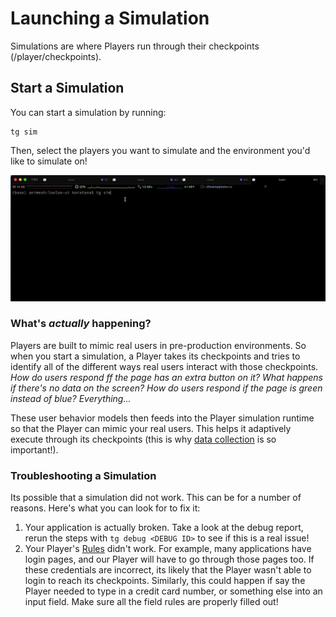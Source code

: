 # Launching a Simulation

Simulations are where Players run through their checkpoints (/player/checkpoints).

## Start a Simulation
You can start a simulation by running:
```
tg sim
```
Then, select the players you want to simulate and the environment you'd like to simulate on! 

![tg sim](/img/gif/sim.gif)

### What's *actually* happening?
Players are built to mimic real users in pre-production environments. So when you start a simulation, a Player takes its checkpoints and tries to identify all of the different ways real users interact with those checkpoints. *How do users respond ff the page has an extra button on it? What happens if there's no data on the screen? How do users respond if the page is green instead of blue? Everything...*

These user behavior models then feeds into the Player simulation runtime so that the Player can mimic your real users. This helps it adaptively execute through its checkpoints (this is why [data collection](/world/teach) is so important!).

### Troubleshooting a Simulation
Its possible that a simulation did not work. This can be for a number of reasons. Here's what you can look for to fix it: 
1. Your application is actually broken. Take a look at the debug report, rerun the steps with `tg debug <DEBUG ID>` to see if this is a real issue!
2. Your Player's [Rules](/player/inputs) didn't work. For example, many applications have login pages, and our Player will have to go through those pages too. If these credentials are incorrect, its likely that the Player wasn't able to login to reach its checkpoints. Similarly, this could happen if say the Player needed to type in a credit card number, or something else into an input field. Make sure all the field rules are properly filled out!